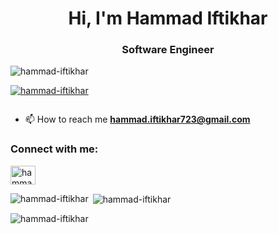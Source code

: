 <h1 align="center">Hi, I'm Hammad Iftikhar</h1>
<h3 align="center">Software Engineer</h3>

<p align="left"> <img src="https://komarev.com/ghpvc/?username=hammad-iftikhar&label=Profile%20views&color=0e75b6&style=flat" alt="hammad-iftikhar" /> </p>

<p align="left"> <a href="https://github.com/ryo-ma/github-profile-trophy"><img src="https://github-profile-trophy.vercel.app/?username=hammad-iftikhar&margin-w=8&margin-h=8" alt="hammad-iftikhar" /></a> </p>

<p align="left"> <a href="https://twitter.com/" target="blank"><img src="https://img.shields.io/twitter/follow/?logo=twitter&style=for-the-badge" alt="" /></a> </p>

- 📫 How to reach me **hammad.iftikhar723@gmail.com**

<h3 align="left">Connect with me:</h3>
<p align="left">
<a href="https://linkedin.com/in/hammadiftikhar82" target="blank"><img align="center" src="https://raw.githubusercontent.com/rahuldkjain/github-profile-readme-generator/master/src/images/icons/Social/linked-in-alt.svg" alt="hammadiftikhar82" height="30" width="40" /></a>
</p>

<p><img align="left" src="https://github-readme-stats.vercel.app/api/top-langs?username=hammad-iftikhar&show_icons=true&locale=en&layout=compact" alt="hammad-iftikhar" /></p>

<p>&nbsp;<img align="center" src="https://github-readme-stats.vercel.app/api?username=hammad-iftikhar&show_icons=true&locale=en" alt="hammad-iftikhar" /></p>

<p><img align="center" src="https://github-readme-streak-stats.herokuapp.com/?user=hammad-iftikhar&" alt="hammad-iftikhar" /></p>
